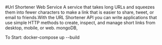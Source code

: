 #Url Shortener Web Service
A service that takes long URLs and squeezes them into fewer characters to make a link that is easier to share, tweet, or email to friends.With the URL Shortener API you can write applications that use simple HTTP methods to create, inspect, and manage short links from desktop, mobile, or web.
mongoDB, 

To Start:
  docker-compose up --build
